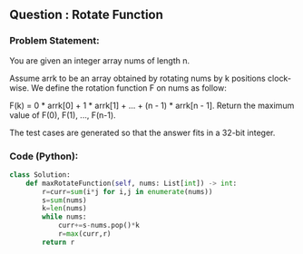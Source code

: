 ## Question : Rotate Function

### Problem Statement:
You are given an integer array nums of length n.

Assume arrk to be an array obtained by rotating nums by k positions clock-wise. We define the rotation function F on nums as follow:

F(k) = 0 * arrk[0] + 1 * arrk[1] + ... + (n - 1) * arrk[n - 1].
Return the maximum value of F(0), F(1), ..., F(n-1).

The test cases are generated so that the answer fits in a 32-bit integer. 
### Code (Python):
```python
class Solution:
    def maxRotateFunction(self, nums: List[int]) -> int:
        r=curr=sum(i*j for i,j in enumerate(nums))
        s=sum(nums)
        k=len(nums)
        while nums:
            curr+=s-nums.pop()*k
            r=max(curr,r)
        return r
